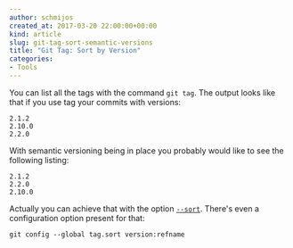 ```yaml
---
author: schmijos
created_at: 2017-03-20 22:00:00+00:00
kind: article
slug: git-tag-sort-semantic-versions
title: "Git Tag: Sort by Version"
categories:
- Tools
---
```


You can list all the tags with the command `git tag`. The output looks like
that if you use tag your commits with versions:

    2.1.2
    2.10.0
    2.2.0

With semantic versioning being in place you probably would like to see
the following listing:

    2.1.2
    2.2.0
    2.10.0

Actually you can achieve that with the option
[`--sort`](https://git-scm.com/docs/git-tag#git-tag---sortltkeygt).
There's even a configuration option present for that:

    git config --global tag.sort version:refname

